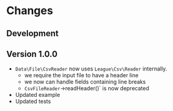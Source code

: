 # Changes

## Development


## Version 1.0.0

* `Data\File\CsvReader` now uses `League\Csv\Reader` internally.
  * we require the input file to have a header line
  * we now can handle fields containing line breaks
  * `CsvFileReader`->readHeader()` is now deprecated 
* Updated example
* Updated tests
